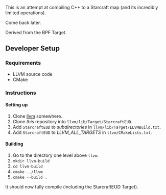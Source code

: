 This is an attempt at compiling C++ to a Starcraft map (and its incredibly limited operations).

Come back later.

Derived from the BPF Target.

## Developer Setup
### Requirements
- LLVM source code
- CMake

### Instructions
#### Setting up
1. Clone [llvm](https://github.com/llvm-mirror/llvm) somewhere.
2. Clone *this* repository into `llvm/lib/Target/StarcraftEUD`.
3. Add `StarcraftEUD` to *subdirectories* in `llvm/lib/Target/LLVMBuild.txt`.
4. Add `StarcraftEUD` to *LLVM_ALL_TARGETS* in `llvm/CMakeLists.txt`.

#### Building
1. Go to the directory one level above `llvm`.
2. `mkdir llvm-build`
3. `cd llvm-build`
4. `cmake ../llvm`
5. `cmake --build .`

It should now fully compile (including the StarcraftEUD Target).
